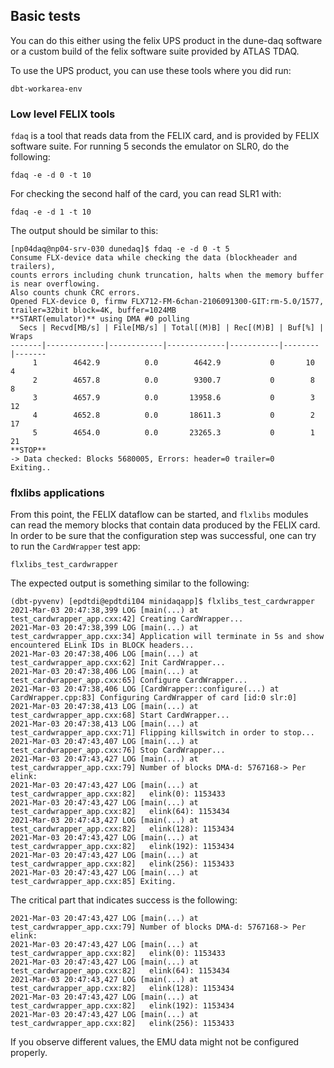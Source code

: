 ## Basic tests
You can do this either using the felix UPS product in the dune-daq software or a custom build of the felix software suite provided by ATLAS TDAQ.

To use the UPS product, you can use these tools where you did run:
```
dbt-workarea-env
```

### Low level FELIX tools
`fdaq` is a tool that reads data from the FELIX card, and is provided by FELIX software suite. For running 5 seconds the emulator on SLR0, do the following:

```
fdaq -e -d 0 -t 10
```
For checking the second half of the card, you can read SLR1 with:

```
fdaq -e -d 1 -t 10
```

The output should be similar to this:
```
[np04daq@np04-srv-030 dunedaq]$ fdaq -e -d 0 -t 5
Consume FLX-device data while checking the data (blockheader and trailers),
counts errors including chunk truncation, halts when the memory buffer is near overflowing.
Also counts chunk CRC errors.
Opened FLX-device 0, firmw FLX712-FM-6chan-2106091300-GIT:rm-5.0/1577, trailer=32bit block=4K, buffer=1024MB
**START(emulator)** using DMA #0 polling
  Secs | Recvd[MB/s] | File[MB/s] | Total[(M)B] | Rec[(M)B] | Buf[%] | Wraps
-------|-------------|------------|-------------|-----------|--------|-------
     1        4642.9          0.0        4642.9           0       10       4
     2        4657.8          0.0        9300.7           0        8       8
     3        4657.9          0.0       13958.6           0        3      12
     4        4652.8          0.0       18611.3           0        2      17
     5        4654.0          0.0       23265.3           0        1      21
**STOP**
-> Data checked: Blocks 5680005, Errors: header=0 trailer=0
Exiting..
```

### flxlibs applications
From this point, the FELIX dataflow can be started, and `flxlibs` modules can read the memory blocks that contain data produced by the FELIX card. In order to be sure that the configuration step was successful, one can try to run the `CardWrapper` test app:

```
flxlibs_test_cardwrapper
```
The expected output is something similar to the following:

```
(dbt-pyvenv) [epdtdi@epdtdi104 minidaqapp]$ flxlibs_test_cardwrapper 
2021-Mar-03 20:47:38,399 LOG [main(...) at test_cardwrapper_app.cxx:42] Creating CardWrapper...
2021-Mar-03 20:47:38,399 LOG [main(...) at test_cardwrapper_app.cxx:34] Application will terminate in 5s and show encountered ELink IDs in BLOCK headers...
2021-Mar-03 20:47:38,406 LOG [main(...) at test_cardwrapper_app.cxx:62] Init CardWrapper...
2021-Mar-03 20:47:38,406 LOG [main(...) at test_cardwrapper_app.cxx:65] Configure CardWrapper...
2021-Mar-03 20:47:38,406 LOG [CardWrapper::configure(...) at CardWrapper.cpp:83] Configuring CardWrapper of card [id:0 slr:0]
2021-Mar-03 20:47:38,413 LOG [main(...) at test_cardwrapper_app.cxx:68] Start CardWrapper...
2021-Mar-03 20:47:38,413 LOG [main(...) at test_cardwrapper_app.cxx:71] Flipping killswitch in order to stop...
2021-Mar-03 20:47:43,407 LOG [main(...) at test_cardwrapper_app.cxx:76] Stop CardWrapper...
2021-Mar-03 20:47:43,427 LOG [main(...) at test_cardwrapper_app.cxx:79] Number of blocks DMA-d: 5767168-> Per elink: 
2021-Mar-03 20:47:43,427 LOG [main(...) at test_cardwrapper_app.cxx:82]   elink(0): 1153433
2021-Mar-03 20:47:43,427 LOG [main(...) at test_cardwrapper_app.cxx:82]   elink(64): 1153434
2021-Mar-03 20:47:43,427 LOG [main(...) at test_cardwrapper_app.cxx:82]   elink(128): 1153434
2021-Mar-03 20:47:43,427 LOG [main(...) at test_cardwrapper_app.cxx:82]   elink(192): 1153434
2021-Mar-03 20:47:43,427 LOG [main(...) at test_cardwrapper_app.cxx:82]   elink(256): 1153433
2021-Mar-03 20:47:43,427 LOG [main(...) at test_cardwrapper_app.cxx:85] Exiting.
```

The critical part that indicates success is the following:
```
2021-Mar-03 20:47:43,427 LOG [main(...) at test_cardwrapper_app.cxx:79] Number of blocks DMA-d: 5767168-> Per elink: 
2021-Mar-03 20:47:43,427 LOG [main(...) at test_cardwrapper_app.cxx:82]   elink(0): 1153433
2021-Mar-03 20:47:43,427 LOG [main(...) at test_cardwrapper_app.cxx:82]   elink(64): 1153434
2021-Mar-03 20:47:43,427 LOG [main(...) at test_cardwrapper_app.cxx:82]   elink(128): 1153434
2021-Mar-03 20:47:43,427 LOG [main(...) at test_cardwrapper_app.cxx:82]   elink(192): 1153434
2021-Mar-03 20:47:43,427 LOG [main(...) at test_cardwrapper_app.cxx:82]   elink(256): 1153433
```

If you observe different values, the EMU data might not be configured properly.
